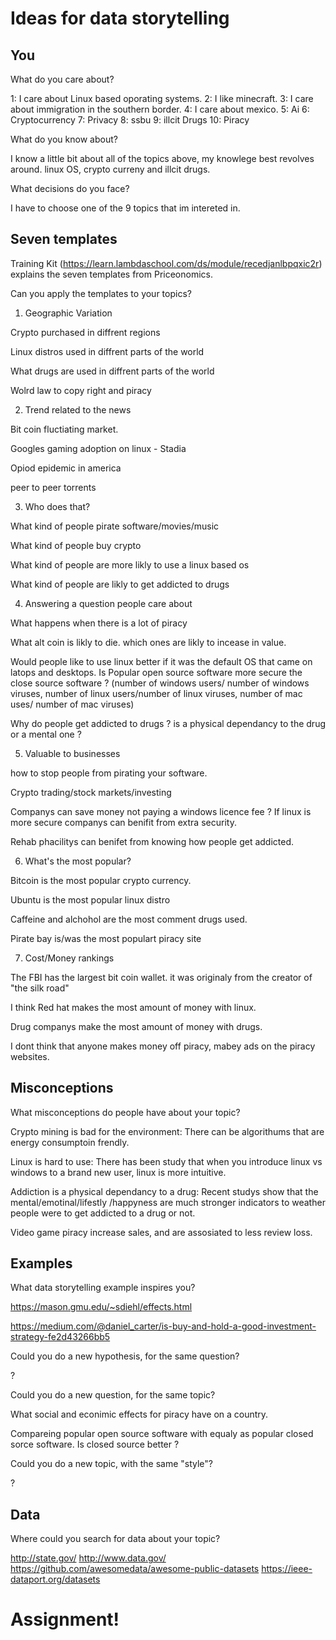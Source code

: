 # Ideas for data storytelling

## You

What do you care about?

1: I care about Linux based oporating systems.
2: I like minecraft.
3: I care about immigration in the southern border. 
4: I care about mexico. 
5: Ai 
6: Cryptocurrency
7: Privacy
8: ssbu
9: illcit Drugs
10: Piracy

What do you know about?

I know a little bit about all of the topics above, my knowlege best revolves around. linux OS, crypto curreny and illcit drugs.


What decisions do you face?

I have to choose one of the 9 topics that im intereted in.

## Seven templates

Training Kit (https://learn.lambdaschool.com/ds/module/recedjanlbpqxic2r) explains the seven templates from Priceonomics.

Can you apply the templates to your topics? 

1. Geographic Variation

Crypto purchased in diffrent regions

Linux distros used in diffrent parts of the world

What drugs are used in diffrent parts of the world

Wolrd law to copy right and piracy

2. Trend related to the news

Bit coin fluctiating market.

Googles gaming adoption on linux - Stadia

Opiod epidemic in america

peer to peer torrents

3. Who does that?

What kind of people pirate software/movies/music

What kind of people buy crypto

What kind of people are more likly to use a linux based os

What kind of people are likly to get addicted to drugs


4. Answering a question people care about

What happens when there is a lot of piracy

What alt coin is likly to die. which ones are likly to incease in value. 

Would people like to use linux better if it was the default OS that came on latops and desktops. 
Is Popular open source software more secure the close source software ? (number of windows users/ number of windows viruses, number of linux users/number of linux viruses, number of mac uses/ number of mac viruses)

Why do people get addicted to drugs ? is a physical dependancy to the drug or a mental one ?

5. Valuable to businesses

how to stop people from pirating your software.

Crypto trading/stock markets/investing

Companys can save money not paying a windows licence fee ?
If linux is more secure companys can benifit from extra security. 

Rehab phacilitys can benifet from knowing how people get addicted. 

6. What's the most popular?

Bitcoin is the most popular crypto currency.

Ubuntu is the most popular linux distro

Caffeine and alchohol are the most comment drugs used.

Pirate bay is/was the most populart piracy site

7. Cost/Money rankings

The FBI has the largest bit coin wallet. it was originaly from the creator of "the silk road"

I think Red hat makes the most amount of money with linux.

Drug companys make the most amount of money with drugs. 

I dont think that anyone makes money off piracy, mabey ads on the piracy websites. 

## Misconceptions

What misconceptions do people have about your topic?

Crypto mining is bad for the environment: There can be algorithums that are energy consumptoin frendly. 

Linux is hard to use: There has been study that when you introduce linux vs windows to a brand new user, linux is more intuitive.

Addiction is a physical dependancy to a drug: Recent studys show that the mental/emotinal/lifestly /happyness are much stronger indicators to weather people were to get addicted to a drug or not.

Video game piracy increase sales, and are assosiated to less review loss. 

## Examples

What data storytelling example inspires you?

https://mason.gmu.edu/~sdiehl/effects.html

https://medium.com/@daniel_carter/is-buy-and-hold-a-good-investment-strategy-fe2d43266bb5


Could you do a new hypothesis, for the same question?

?

Could you do a new question, for the same topic?

What social and econimic effects for piracy have on a country.

Compareing popular open source software with equaly as popular closed sorce software. Is closed source better ?


Could you do a new topic, with the same "style"?

?

## Data

Where could you search for data about your topic?

http://state.gov/
http://www.data.gov/
https://github.com/awesomedata/awesome-public-datasets
https://ieee-dataport.org/datasets

# Assignment!


